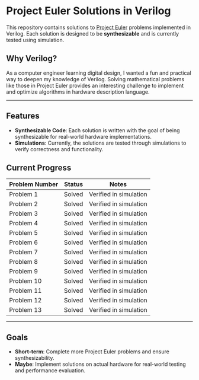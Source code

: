 # Project Euler Solutions in Verilog  

This repository contains solutions to [Project Euler](https://projecteuler.net/) problems implemented in Verilog. Each solution is designed to be **synthesizable** and is currently tested using simulation.  

## Why Verilog?  
As a computer engineer learning digital design, I wanted a fun and practical way to deepen my knowledge of Verilog. Solving mathematical problems like those in Project Euler provides an interesting challenge to implement and optimize algorithms in hardware description language.

---

## Features  
- **Synthesizable Code**: Each solution is written with the goal of being synthesizable for real-world hardware implementations.  
- **Simulations**: Currently, the solutions are tested through simulations to verify correctness and functionality.  

## Current Progress  

| Problem Number | Status | Notes |  
|----------------|--------|-------|  
| Problem 1      | Solved | Verified in simulation |  
| Problem 2      | Solved | Verified in simulation |  
| Problem 3      | Solved | Verified in simulation |  
| Problem 4      | Solved | Verified in simulation |  
| Problem 5      | Solved | Verified in simulation |  
| Problem 6      | Solved | Verified in simulation |  
| Problem 7      | Solved | Verified in simulation |  
| Problem 8      | Solved | Verified in simulation |  
| Problem 9      | Solved | Verified in simulation | 
| Problem 10     | Solved | Verified in simulation | 
| Problem 11     | Solved | Verified in simulation | 
| Problem 12     | Solved | Verified in simulation | 
| Problem 13     | Solved | Verified in simulation | 

---

## Goals  
- **Short-term**: Complete more Project Euler problems and ensure synthesizability.  
- **Maybe**: Implement solutions on actual hardware for real-world testing and performance evaluation.  
